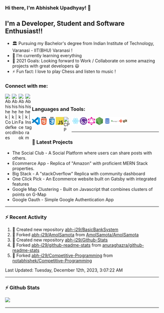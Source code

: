﻿### Hi there, I'm Abhishek Upadhyay! 👋

## I'm a Developer, Student and Software Enthusiast!!

- 🏛️ Pursuing my Bachelor's degree from Indian Institute of Technology, Varanasi - IIT(BHU) Varanasi !
- 🌱 I’m currently learning everything 
- 🥅 2021 Goals: Looking forward to Work / Collaborate on some amazing projects with great developers 😃
- ⚡ Fun fact: I love to play Chess and listen to music !


<!-- ### Spotify Playing 🎧

[<img src="https://now-playing-codestackr.vercel.app/api/spotify-playing" alt="codeSTACKr Spotify Playing" width="350" />](https://open.spotify.com/user/swyqyimdc12jajde4vpwd2x1b) -->

### Connect with me:


[<img align="left" alt="Abhishek | Codeforces" width="22px" src="https://lh3.googleusercontent.com/evT0PYVOtM884y9n-UL4OW-Lp8L8FJcgdXM1GWAX0lLEaETdOX-g_S9aEI_WF4Mvcvw=s300" />][codeforces]
[<img align="left" alt="Abhishek | LinkedIn" width="22px" src="https://image.flaticon.com/icons/png/512/174/174857.png" />][linkedin]
[<img align="left" alt="Abhishek | Facebook" width="22px" src="https://image.flaticon.com/icons/png/512/124/124010.png" />][facebook]
[<img align="left" alt="Abhishek | Instagram" width="22px" src="https://image.flaticon.com/icons/png/512/2111/2111463.png" />][instagram]

<br />

### Languages and Tools:

[<img align="left" alt="Visual Studio Code" width="26px" src="https://raw.githubusercontent.com/github/explore/80688e429a7d4ef2fca1e82350fe8e3517d3494d/topics/visual-studio-code/visual-studio-code.png" />][vsc]
<img align="left" alt="HTML5" width="26px" src="https://raw.githubusercontent.com/github/explore/80688e429a7d4ef2fca1e82350fe8e3517d3494d/topics/html/html.png" />
<img align="left" alt="CSS3" width="26px" src="https://raw.githubusercontent.com/github/explore/80688e429a7d4ef2fca1e82350fe8e3517d3494d/topics/css/css.png" />
[<img align="left" alt="JavaScript" width="26px" src="https://raw.githubusercontent.com/github/explore/80688e429a7d4ef2fca1e82350fe8e3517d3494d/topics/javascript/javascript.png" />][js]
<img align="left" alt="CPP" width="26px" src="https://user-images.githubusercontent.com/42747200/46140125-da084900-c26d-11e8-8ea7-c45ae6306309.png" />
[<img align="left" alt="React" width="26px" src="https://raw.githubusercontent.com/github/explore/80688e429a7d4ef2fca1e82350fe8e3517d3494d/topics/react/react.png" />][react]
[<img align="left" alt="Gatsby" width="26px" src="https://raw.githubusercontent.com/github/explore/e94815998e4e0713912fed477a1f346ec04c3da2/topics/gatsby/gatsby.png" />][gatsby]
[<img align="left" alt="GraphQL" width="26px" src="https://raw.githubusercontent.com/github/explore/80688e429a7d4ef2fca1e82350fe8e3517d3494d/topics/graphql/graphql.png" />][graphql]
[<img align="left" alt="Node.js" width="26px" src="https://raw.githubusercontent.com/github/explore/80688e429a7d4ef2fca1e82350fe8e3517d3494d/topics/nodejs/nodejs.png" />][node]
[<img align="left" alt="SQL" width="26px" src="https://raw.githubusercontent.com/github/explore/80688e429a7d4ef2fca1e82350fe8e3517d3494d/topics/sql/sql.png" />][sql]
[<img align="left" alt="MongoDB" width="26px" src="https://raw.githubusercontent.com/github/explore/80688e429a7d4ef2fca1e82350fe8e3517d3494d/topics/mongodb/mongodb.png" />][mongo]
[<img align="left" alt="Git" width="26px" src="https://raw.githubusercontent.com/github/explore/80688e429a7d4ef2fca1e82350fe8e3517d3494d/topics/git/git.png" />][git]

<br />
<br />

---

### 📕 Latest Projects

<!-- BLOG-POST-LIST:START -->
-  The Social Club - A Social Platform where users can share posts with others.
-  Ecommerce App - Replica of "Amazon" with proficient MERN Stack properties.
-  Big Stack - A "stackOverflow" Replica with community dashboard
-  One Click Pick - An Ecommerce website built on Gatsby with integrated features
-  Google Map Clustering - Built on Javascript that combines clusters of points on G-Map 
-  Google Oauth - Simple Google Authentication App 
<!-- BLOG-POST-LIST:END -->

---
### :zap: Recent Activity
  
<!--RECENT_ACTIVITY:start-->
1. 📔 Created new repository [abh-i29/BasicBankSystem](https://github.com/abh-i29/BasicBankSystem)
2. 🔱 Forked [abh-i29/AmolSamota](https://github.com/abh-i29/AmolSamota) from [AmolSamota/AmolSamota](https://github.com/AmolSamota/AmolSamota)
3. 📔 Created new repository [abh-i29/Github-Stats](https://github.com/abh-i29/Github-Stats)
4. 🔱 Forked [abh-i29/github-readme-stats](https://github.com/abh-i29/github-readme-stats) from [anuraghazra/github-readme-stats](https://github.com/anuraghazra/github-readme-stats)
5. 🔱 Forked [abh-i29/Competitive-Programming](https://github.com/abh-i29/Competitive-Programming) from [notabhishek/Competitive-Programming](https://github.com/notabhishek/Competitive-Programming)
<!--RECENT_ACTIVITY:end-->

<!--RECENT_ACTIVITY:last_update-->
Last Updated: Tuesday, December 12th, 2023, 3:07:22 AM
<!--RECENT_ACTIVITY:last_update_end-->

---
### :zap: Github Stats

<p align="left">
 
 <div align = "left">
  
  <a href="https://github.com/abh-i29" title="Redirect's to Abhishek's Github">
  <img width="49%" src="https://github-readme-stats.vercel.app/api?username=abh-i29&show_icons=true&theme=radical&count_private=true" /></a>

<!--   <a href="https://github.com/abh-i29">
  <img width="49%" title="Redirect's to Abhishek's Github" src="https://github-readme-streak-stats.herokuapp.com/?user=abh-i29&theme=radical" /></a>
  <a href ="https://github.com/abh-i29" title="Redirect's to abh-i29's Github"> -->
  
  </div>
 <div align = "left">
  
  </div>

</p>

---

[codeforces]: https://codeforces.com/profile/FujunK
[instagram]: https://www.instagram.com/a_b_h_i_29/
[facebook]: https://www.facebook.com/au.rules.here
[linkedin]: https://www.linkedin.com/in/akrupadhyay/
[js]:  https://www.javascript.com/
[cpp]: https://user-images.githubusercontent.com/42747200/46140125-da084900-c26d-11e8-8ea7-c45ae6306309.png
[node]: https://nodejs.org/en/
[react]: https://reactjs.org/
[gatsby]: https://www.gatsbyjs.com/
[sql]: https://www.mysql.com/
[mongo]: https://www.mongodb.com/
[vsc]: https://code.visualstudio.com/
[graphql]: https://graphql.org/ 
[git]: https://git-scm.com/ 
